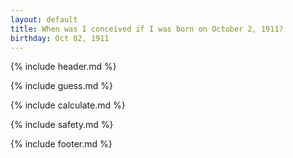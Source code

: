 ```yaml
---
layout: default
title: When was I conceived if I was born on October 2, 1911?
birthday: Oct 02, 1911
---
```


{% include header.md %}

{% include guess.md %}

{% include calculate.md %}

{% include safety.md %}

{% include footer.md %}




